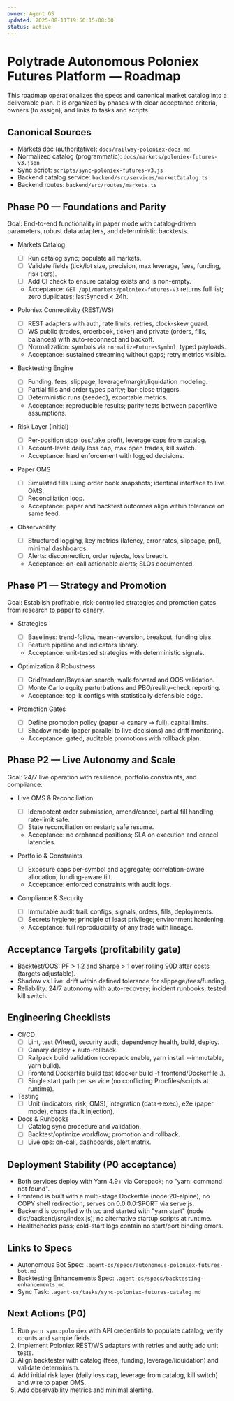 ```yaml
---
owner: Agent OS
updated: 2025-08-11T19:56:15+08:00
status: active
---
```


# Polytrade Autonomous Poloniex Futures Platform — Roadmap

This roadmap operationalizes the specs and canonical market catalog into a deliverable plan. It is organized by phases with clear acceptance criteria, owners (to assign), and links to tasks and scripts.

## Canonical Sources
- Markets doc (authoritative): `docs/railway-poloniex-docs.md`
- Normalized catalog (programmatic): `docs/markets/poloniex-futures-v3.json`
- Sync script: `scripts/sync-poloniex-futures-v3.js`
- Backend catalog service: `backend/src/services/marketCatalog.ts`
- Backend routes: `backend/src/routes/markets.ts`

## Phase P0 — Foundations and Parity
Goal: End-to-end functionality in paper mode with catalog-driven parameters, robust data adapters, and deterministic backtests.

- Markets Catalog
  - [ ] Run catalog sync; populate all markets.
  - [ ] Validate fields (tick/lot size, precision, max leverage, fees, funding, risk tiers).
  - [ ] Add CI check to ensure catalog exists and is non-empty.
  - Acceptance: `GET /api/markets/poloniex-futures-v3` returns full list; zero duplicates; lastSynced < 24h.

- Poloniex Connectivity (REST/WS)
  - [ ] REST adapters with auth, rate limits, retries, clock-skew guard.
  - [ ] WS public (trades, orderbook, ticker) and private (orders, fills, balances) with auto-reconnect and backoff.
  - [ ] Normalization: symbols via `normalizeFuturesSymbol`, typed payloads.
  - Acceptance: sustained streaming without gaps; retry metrics visible.

- Backtesting Engine
  - [ ] Funding, fees, slippage, leverage/margin/liquidation modeling.
  - [ ] Partial fills and order types parity; bar-close triggers.
  - [ ] Deterministic runs (seeded), exportable metrics.
  - Acceptance: reproducible results; parity tests between paper/live assumptions.

- Risk Layer (Initial)
  - [ ] Per-position stop loss/take profit, leverage caps from catalog.
  - [ ] Account-level: daily loss cap, max open trades, kill switch.
  - Acceptance: hard enforcement with logged decisions.

- Paper OMS
  - [ ] Simulated fills using order book snapshots; identical interface to live OMS.
  - [ ] Reconciliation loop.
  - Acceptance: paper and backtest outcomes align within tolerance on same feed.

- Observability
  - [ ] Structured logging, key metrics (latency, error rates, slippage, pnl), minimal dashboards.
  - [ ] Alerts: disconnection, order rejects, loss breach.
  - Acceptance: on-call actionable alerts; SLOs documented.

## Phase P1 — Strategy and Promotion
Goal: Establish profitable, risk-controlled strategies and promotion gates from research to paper to canary.

- Strategies
  - [ ] Baselines: trend-follow, mean-reversion, breakout, funding bias.
  - [ ] Feature pipeline and indicators library.
  - Acceptance: unit-tested strategies with deterministic signals.

- Optimization & Robustness
  - [ ] Grid/random/Bayesian search; walk-forward and OOS validation.
  - [ ] Monte Carlo equity perturbations and PBO/reality-check reporting.
  - Acceptance: top-k configs with statistically defensible edge.

- Promotion Gates
  - [ ] Define promotion policy (paper -> canary -> full), capital limits.
  - [ ] Shadow mode (paper parallel to live decisions) and drift monitoring.
  - Acceptance: gated, auditable promotions with rollback plan.

## Phase P2 — Live Autonomy and Scale
Goal: 24/7 live operation with resilience, portfolio constraints, and compliance.

- Live OMS & Reconciliation
  - [ ] Idempotent order submission, amend/cancel, partial fill handling, rate-limit safe.
  - [ ] State reconciliation on restart; safe resume.
  - Acceptance: no orphaned positions; SLA on execution and cancel latencies.

- Portfolio & Constraints
  - [ ] Exposure caps per-symbol and aggregate; correlation-aware allocation; funding-aware tilt.
  - Acceptance: enforced constraints with audit logs.

- Compliance & Security
  - [ ] Immutable audit trail: configs, signals, orders, fills, deployments.
  - [ ] Secrets hygiene; principle of least privilege; environment hardening.
  - Acceptance: full reproducibility of any trade with lineage.

## Acceptance Targets (profitability gate)
- Backtest/OOS: PF > 1.2 and Sharpe > 1 over rolling 90D after costs (targets adjustable).
- Shadow vs Live: drift within defined tolerance for slippage/fees/funding.
- Reliability: 24/7 autonomy with auto-recovery; incident runbooks; tested kill switch.

## Engineering Checklists
- CI/CD
  - [ ] Lint, test (Vitest), security audit, dependency health, build, deploy.
  - [ ] Canary deploy + auto-rollback.
  - [ ] Railpack build validation (corepack enable, yarn install --immutable, yarn build).
  - [ ] Frontend Dockerfile build test (docker build -f frontend/Dockerfile .).
  - [ ] Single start path per service (no conflicting Procfiles/scripts at runtime).

- Testing
  - [ ] Unit (indicators, risk, OMS), integration (data->exec), e2e (paper mode), chaos (fault injection).

- Docs & Runbooks
  - [ ] Catalog sync procedure and validation.
  - [ ] Backtest/optimize workflow; promotion and rollback.
  - [ ] Live ops: on-call, dashboards, alert matrix.

## Deployment Stability (P0 acceptance)
- Both services deploy with Yarn 4.9+ via Corepack; no "yarn: command not found".
- Frontend is built with a multi-stage Dockerfile (node:20-alpine), no COPY shell redirection, serves on 0.0.0.0:$PORT via serve.js.
- Backend is compiled with tsc and started with "yarn start" (node dist/backend/src/index.js); no alternative startup scripts at runtime.
- Healthchecks pass; cold-start logs contain no start/port binding errors.

## Links to Specs
- Autonomous Bot Spec: `.agent-os/specs/autonomous-poloniex-futures-bot.md`
- Backtesting Enhancements Spec: `.agent-os/specs/backtesting-enhancements.md`
- Sync Task: `.agent-os/tasks/sync-poloniex-futures-catalog.md`

## Next Actions (P0)
1. Run `yarn sync:poloniex` with API credentials to populate catalog; verify counts and sample fields.
2. Implement Poloniex REST/WS adapters with retries and auth; add unit tests.
3. Align backtester with catalog (fees, funding, leverage/liquidation) and validate determinism.
4. Add initial risk layer (daily loss cap, leverage from catalog, kill switch) and wire to paper OMS.
5. Add observability metrics and minimal alerting.
